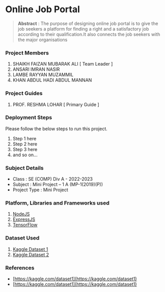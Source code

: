 # Online Job  Portal

> **Abstract** : The purpose of designing online job portal is to give the job seekers a platform for finding a right and a satisfactory job according to their qualification.It also connects the job seekers with the major organisations

### Project Members
1. SHAIKH FAIZAN MUBARAK ALI  [ Team Leader ] 
2. ANSARI IMRAN NASIR 
3. LAMBE RAYYAN MUZAMMIL 
4. KHAN ABDUL HADI ABDUL MANNAN 

### Project Guides
1. PROF. RESHMA LOHAR  [ Primary Guide ] 

### Deployment Steps
Please follow the below steps to run this project.
1. Step 1 here
2. Step 2 here
3. Step 3 here
3. and so on...

### Subject Details
- Class : SE (COMP) Div A - 2022-2023
- Subject : Mini Project – 1 A  (MP-1(2019)(P))
- Project Type : Mini Project

### Platform, Libraries and Frameworks used
1. [NodeJS](https://nodejs.org)
2. [ExpressJS](https://expressjs.org)
3. [TensorFlow](https://tensorflowjs.com)

### Dataset Used
1. [Kaggle Dataset 1](https://kaggle.com/dataset1)
2. [Kaggle Dataset 2](https://kaggle.com/dataset2)

### References
- [https://kaggle.com/dataset1](https://kaggle.com/dataset1)
- [https://kaggle.com/dataset1](https://kaggle.com/dataset1)
